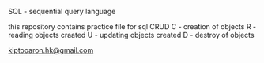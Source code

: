 SQL - sequential query language

this repository contains practice file for sql
CRUD
C - creation of objects
R - reading objects craated
U - updating objects created
D - destroy of objects

<author><kiptooaron.hk@gmail.com>
